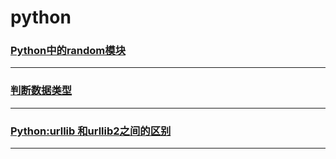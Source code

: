 python
======

### [Python中的random模块](random)

---

### [判断数据类型](type)

---

### [Python:urllib 和urllib2之间的区别](urllib-urllib2)

---
